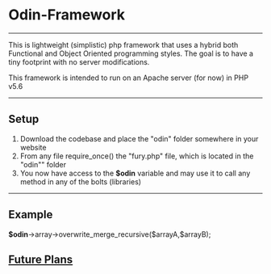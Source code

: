 <h1>Odin-Framework</h1>
<hr />

This is lightweight (simplistic) php framework that uses a hybrid both Functional and Object Oriented programming styles.
The goal is to have a tiny footprint with no server modifications.

This framework is intended to run on an Apache server (for now) in PHP v5.6

<hr />

<h2>Setup</h2>
<ol>
	<li>Download the codebase and place the "odin" folder somewhere in your website</li>
	<li>From any file require_once() the "fury.php" file, which is located in the "odin"" folder</li>
	<li>You now have access to the <strong>$odin</strong> variable and may use it to call any method in any of the bolts (libraries)</li>
</ol>

<hr />

<h2>Example</h2>
<strong>$odin</strong>->array->overwrite_merge_recursive($arrayA,$arrayB);

<h2><a href="https://docs.google.com/document/d/1LTTfS3iGPjMAc4AlVSuWEC7eVXkOqDE_a141x14AMhg/pub">Future Plans</a></h2>
